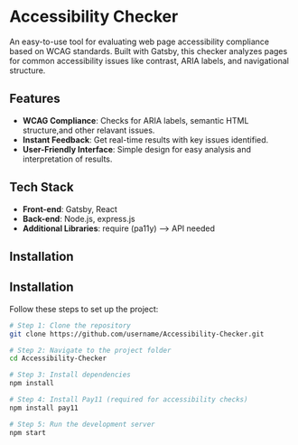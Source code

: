 # Accessibility Checker

An easy-to-use tool for evaluating web page accessibility compliance based on WCAG standards. Built with Gatsby, this checker analyzes pages for common accessibility issues like contrast, ARIA labels, and navigational structure.

## Features

- **WCAG Compliance**: Checks for ARIA labels, semantic HTML structure,and other relavant issues.
- **Instant Feedback**: Get real-time results with key issues identified.
- **User-Friendly Interface**: Simple design for easy analysis and interpretation of results.

## Tech Stack

- **Front-end**: Gatsby, React
- **Back-end**: Node.js, express.js
- **Additional Libraries**: require (pa11y) --> API needed

## Installation

## Installation

Follow these steps to set up the project:

```bash
# Step 1: Clone the repository
git clone https://github.com/username/Accessibility-Checker.git

# Step 2: Navigate to the project folder
cd Accessibility-Checker

# Step 3: Install dependencies
npm install

# Step 4: Install Pay11 (required for accessibility checks)
npm install pay11

# Step 5: Run the development server
npm start


